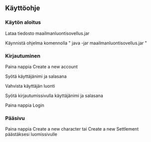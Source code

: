 ## Käyttöohje
### Käytön aloitus
Lataa tiedosto maailmanluontisovellus.jar

Käynnistä ohjelma komennolla " java -jar maailmanluontisovellus.jar "

### Kirjautuminen
Paina nappia Create a new account

Syötä käyttäjänimi ja salasana

Vahvista käyttäjän luonti

Syötä kirjautumissivulla käyttäjänimi ja salasana

Paina nappia Login

### Pääsivu

Paina nappia Create a new character tai Create a new Settlement päästäksesi luomissivulle


